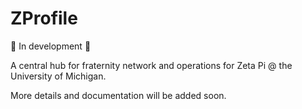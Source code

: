 # ZProfile
🚧 In development 🚧  

A central hub for fraternity network and operations for Zeta Pi @ the University of Michigan.  

More details and documentation will be added soon.
